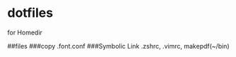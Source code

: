 dotfiles
===
for Homedir

##files
###copy
.font.conf
###Symbolic Link
.zshrc, .vimrc, makepdf(~/bin)
